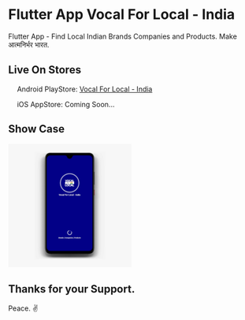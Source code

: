 # Flutter App Vocal For Local - India

Flutter App - Find Local Indian Brands Companies and Products. Make आत्मनिर्भर भारत.

## Live On Stores

&emsp; Android PlayStore: [Vocal For Local - India](https://bit.ly/vocalforlocal-india-android)

&emsp; iOS AppStore: Coming Soon...

## Show Case

<img src="https://github.com/potterTheCoder/flutter_app_vocalforlocalindia/blob/master/images/ic_vocalforlocal_india_01.JPEG" width="250">

## Thanks for your Support.

Peace. ✌️

